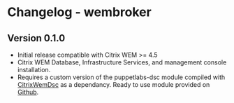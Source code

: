 # Changelog - wembroker #

## Version 0.1.0
- Initial release compatible with Citrix WEM >= 4.5
- Citrix WEM Database, Infrastructure Services, and management console installation.
- Requires a custom version of the puppetlabs-dsc module compiled with [CitrixWemDsc](https://www.powershellgallery.com/packages/CitrixWemDsc/0.1.0.0) as a dependancy. Ready to use module provided on [Github](https://github.com/virtualdesktopdevops/puppetlabs-dsc/tree/1.5.0_custom).
